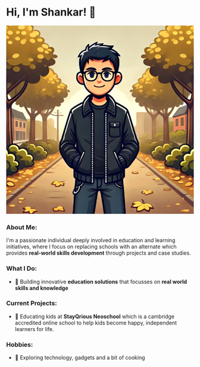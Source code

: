 # Hi, I'm Shankar! 👋

![Shankar's Avatar](./avatar.png)

### About Me:
I'm a passionate individual deeply involved in education and learning initiatives, where I focus on replacing schools with an alternate which provides **real-world skills development** through projects and case studies.

### What I Do:
- 🔧 Building innovative **education solutions** that focusses on **real world skills and knowledge**

### Current Projects:
- 🎯 Educating kids at **StayQrious Neoschool** which is a cambridge accredited online school to help kids become happy, independent learners for life.
  
### Hobbies:
- 🎨 Exploring technology, gadgets and a bit of cooking

